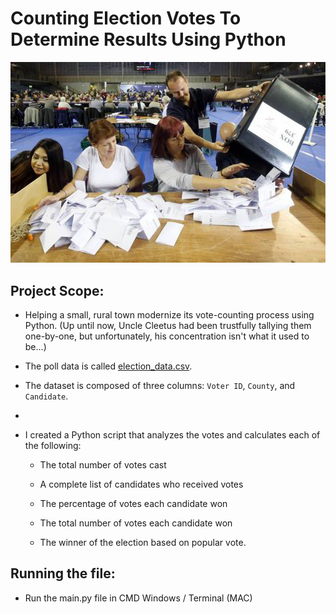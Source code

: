 # Counting Election Votes To Determine Results Using Python

![Vote-Counting](resources/counting_votes.jpg)

## Project Scope:
* Helping a small, rural town modernize its vote-counting process using Python. (Up until now, Uncle Cleetus had been trustfully tallying them one-by-one, but unfortunately, his concentration isn't what it used to be...)

* The poll data is called [election_data.csv](resources/election_data.csv).
  
* The dataset is composed of three columns: `Voter ID`, `County`, and `Candidate`.
* 
* I created a Python script that analyzes the votes and calculates each of the following:

  * The total number of votes cast

  * A complete list of candidates who received votes

  * The percentage of votes each candidate won

  * The total number of votes each candidate won

  * The winner of the election based on popular vote.

## Running the file:
* Run the main.py file in CMD Windows / Terminal (MAC)